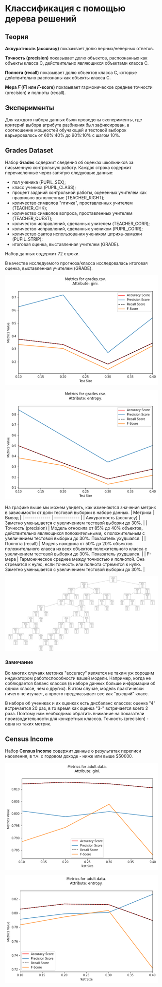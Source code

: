 # Классификация с помощью дерева решений

## Теория

**Аккуратность (accuracy)** показывает долю верных/неверных ответов.

**Точность (precision)** показывает долю объектов, распознанных как объекты класса C, действительно являющихся объектами класса C.

**Полнота (recall)** показывает долю объектов класса C, которые действительно распознаны как объекты класса C.

**Мера 𝐹 (𝐹1 или 𝐹-score)** показывает гармоническое среднее точности (precision) и полноты (recall).

## Эксперименты

Для каждого набора данных были проведены эксперименты, где критерий выбора атрибута разбиения был зафиксирован, а соотношение мощностей обучающей и тестовой выборок варьировалось от 60%:40% до 90%:10% с шагом 10%.

## Grades Dataset
Набор **Grades** содержит сведения об оценках школьников за письменную контрольную работу. Каждая строка содержит перечисленные через запятую следующие данные: 
- пол ученика (PUPIL_SEX); 
- класс ученика (PUPIL_CLASS); 
- процент заданий контрольной работы, оцененных учителем как правильно выполненные (TEACHER_RIGHT); 
- количество символов "птичка", проставленных учителем (TEACHER_CHK);
- количество символов вопроса, проставленных учителем (TEACHER_QUEST);
- количество исправлений, сделанных учителем (TEACHER_CORR);
- количество исправлений, сделанных учеником (PUPIL_CORR);
- количество фактов использования учеником штриха-замазки (PUPIL_STRIP);
- итоговая оценка, выставленная учителем (GRADE).

Набор данных содержит 72 строки. 

В качестве исследуемого прогноза/класса исследовалась итоговая оценка, выставленная учителем (GRADE).

![Metrics for Grades Dataset using Decision Tree Classifier with Gini Index](/media/grades/gini_metrics_grades.png)

![Metrics for Grades Dataset using Decision Tree Classifier with Information Gain](/media/grades/infogain_metrics_grades.png)

На графике выше мы можем увидеть, как изменяются значения метрик в зависимости от доли тестовой выборки в наборе данных. 
| Метрика  | Вывод |
| ------------- | ------------- |
| Аккуратность (accuracy)  | Заметно уменьшается с увеличением тестовой выборки до 30%.  |
| Точность (precision)  | Модель относила от 85% до 40% объектов, действительно являющихся положительными, к положительным с увеличением тестовой выборки до 30%. Показатель ухудшался. |
| Полнота (recall)  | Модель находила от 50% до 20% объектов положительного класса из всех объектов положительного класса с увеличением тестовой выборки до 30%. Показатель ухудшался. |
| F-мера  | Гармоническое среднее между точностью и полнотой. Она стремится к нулю, если точность или полнота стремится к нулю. Заметно уменьшается с увеличением тестовой выборки до 30%.  |

![Decision Tree](/media/grades/gini_tree_grades.png)

### Замечание
Во многих случаях метрика "accuracy" является не таким уж хорошим индикатором работоспособности вашей модели. Например, когда не соблюдается баланс классов (в наборе данных больше информации об одном классе, чем о других). В этом случае, модель практически ничего не изучает, а просто предсказывает все как "высший" класс.

В наборе об учениках и их оценках есть дисбаланс классов: оценка "4" встречается 20 раз, в то время как оценка "3-" встречается всего 2 раза. Поэтому нам необходимо обратить внимание на показатели производительности для конкретных классов. Точность (precision) - одна из таких метрик.

## Census Income

Набор **Census Income** содержит данные о результатах переписи населения, в т.ч. о годовом доходе - ниже или выше $50000.

![Metrics for Census Income Dataset using Decision Tree Classifier with Gini Index](/media/adult/gini_metrics_adult.png)

![Metrics for Census Income Dataset using Decision Tree Classifier with Information Gain](/media/adult/infogain_metrics_adult.png)

